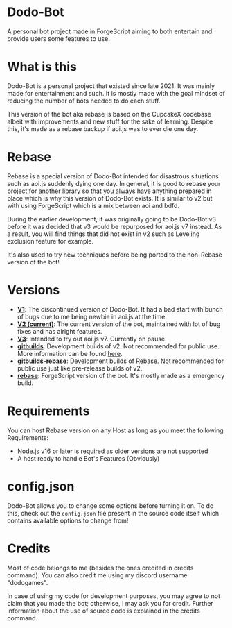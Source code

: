 # Dodo-Bot
A personal bot project made in ForgeScript aiming to both entertain and provide users some features to use.

# What is this
Dodo-Bot is a personal project that existed since late 2021. It was mainly made for entertainment and such. It is mostly made with the goal mindset of reducing the number of bots needed to do each stuff.

This version of the bot aka rebase is based on the CupcakeX codebase albeit with improvements and new stuff for the sake of learning. Despite this, it's made as a rebase backup if aoi.js was to ever die one day.

# Rebase
Rebase is a special version of Dodo-Bot intended for disastrous situations such as aoi.js suddenly dying one day. In general, it is good to rebase your project for another library so that you always have anything prepared in place which is why this version of Dodo-Bot exists. It is similar to v2 but with using ForgeScript which is a mix between aoi and bdfd.

During the earlier development, it was originally going to be Dodo-Bot v3 before it was decided that v3 would be repurposed for aoi.js v7 instead. As a result, you will find things that did not exist in v2 such as Leveling exclusion feature for example.

It's also used to try new techniques before being ported to the non-Rebase version of the bot!

# Versions
* **[V1](https://github.com/DodoGames7/Dodo-Bot/tree/v1)**: The discontinued version of Dodo-Bot. It had a bad start with bunch of bugs due to me being newbie in aoi.js at the time.
* **[V2 (current)](https://github.com/DodoGames7/Dodo-Bot/tree/v2)**: The current version of the bot, maintained with lot of bug fixes and has alright features.
* **[V3](https://github.com/DodoGames7/Dodo-Bot/tree/v3)**: Intended to try out aoi.js v7. Currently on pause
* **[gitbuilds](https://github.com/DodoGames7/Dodo-Bot/tree/gitbuilds)**: Development builds of v2. Not recommended for public use. More information can be found [here](https://dodogames7.github.io/dodo-bot-site/advanced/gitbuilds/).
* **[gitbuilds-rebase](https://github.com/DodoGames7/Dodo-Bot/tree/gitbuilds-rebase)**: Development builds of Rebase. Not recommended for public use just like pre-release builds of v2.
* **[rebase](https://github.com/DodoGames7/Dodo-Bot/tree/rebase)**: ForgeScript version of the bot. It's mostly made as a emergency build.

# Requirements
You can host Rebase version on any Host as long as you meet the following Requirements:
* Node.js v16 or later is required as older versions are not supported
* A host ready to handle Bot's Features (Obviously)

# config.json
Dodo-Bot allows you to change some options before turning it on. To do this, check out the `config.json` file present in the source code itself which contains available options to change from!

# Credits
Most of code belongs to me (besides the ones credited in credits command). You can also credit me using my discord username: "dodogames".

In case of using my code for development purposes, you may agree to not claim that you made the bot; otherwise, I may ask you for credit. Further information about the use of source code is explained in the credits command.
